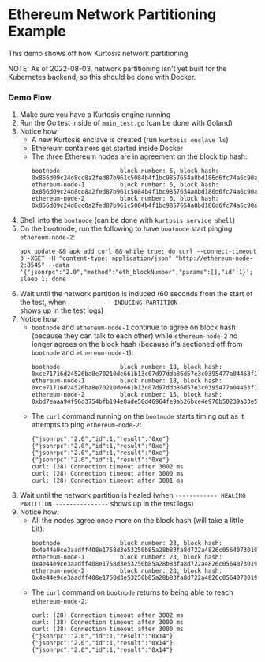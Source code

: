 Ethereum Network Partitioning Example
=====================================
This demo shows off how Kurtosis network partitioning

NOTE: As of 2022-08-03, network partitioning isn't yet built for the Kubernetes backend, so this should be done with Docker.

### Demo Flow
1. Make sure you have a Kurtosis engine running
1. Run the Go test inside of `main_test.go` (can be done with Goland)
1. Notice how:
    - A new Kurtosis enclave is created (run `kurtosis enclave ls`)
    - Ethereum containers get started inside Docker
    - The three Ethereum nodes are in agreement on the block tip hash:
      ```
      bootnode                 block number: 6, block hash: 0x856d09c24d8cc8a2fed87b961c5084b4f1bc9857654a8bd186d6fc74a6c90ab3
      ethereum-node-1          block number: 6, block hash: 0x856d09c24d8cc8a2fed87b961c5084b4f1bc9857654a8bd186d6fc74a6c90ab3
      ethereum-node-2          block number: 6, block hash: 0x856d09c24d8cc8a2fed87b961c5084b4f1bc9857654a8bd186d6fc74a6c90ab3
      ```
1. Shell into the `bootnode` (can be done with `kurtosis service shell`)
1. On the bootnode, run the following to have `bootnode` start pinging `ethereum-node-2`:
   ```
   apk update && apk add curl && while true; do curl --connect-timeout 3 -XGET -H "content-type: application/json" "http://ethereum-node-2:8545" --data '{"jsonrpc":"2.0","method":"eth_blockNumber","params":[],"id":1}'; sleep 1; done
   ```
1. Wait until the network partition is induced (60 seconds from the start of the test, when `------------ INDUCING PARTITION ---------------` shows up in the test logs)
1. Notice how:
    - `bootnode` and `ethereum-node-1` continue to agree on block hash (because they can talk to each other) while `ethereum-node-2` no longer agrees on the block hash (because it's sectioned off from `bootnode` and `ethereum-node-1`):
      ```
      bootnode                 block number: 18, block hash: 0xce71716d24526ba8e70210de661b13c07d97ddb86d57e3c0395477a04463f1b5
      ethereum-node-1          block number: 18, block hash: 0xce71716d24526ba8e70210de661b13c07d97ddb86d57e3c0395477a04463f1b5
      ethereum-node-2          block number: 15, block hash: 0xbd7eaaa94f96d3754bfb194e8ade50d46964fe9ab26bce4e970b50239a33e562
      ```
    - The `curl` command running on the `bootnode` starts timing out as it attempts to ping `ethereum-node-2`:
      ```
      {"jsonrpc":"2.0","id":1,"result":"0xe"}
      {"jsonrpc":"2.0","id":1,"result":"0xe"}
      {"jsonrpc":"2.0","id":1,"result":"0xe"}
      {"jsonrpc":"2.0","id":1,"result":"0xe"}
      curl: (28) Connection timeout after 3002 ms
      curl: (28) Connection timeout after 3000 ms
      curl: (28) Connection timeout after 3001 ms
      ```
1. Wait until the network partition is healed (when `------------ HEALING PARTITION ---------------` shows up in the test logs)
1. Notice how:
    - All the nodes agree once more on the block hash (will take a little bit):
      ```
      bootnode                 block number: 23, block hash: 0x4e44e9ce3aadff408e1758d3e53250b85a28b83fa8d722a4826c056407301957
      ethereum-node-1          block number: 23, block hash: 0x4e44e9ce3aadff408e1758d3e53250b85a28b83fa8d722a4826c056407301957
      ethereum-node-2          block number: 23, block hash: 0x4e44e9ce3aadff408e1758d3e53250b85a28b83fa8d722a4826c056407301957
      ```
    - The `curl` command on `bootnode` returns to being able to reach `ethereum-node-2`:
      ```
      curl: (28) Connection timeout after 3002 ms
      curl: (28) Connection timeout after 3000 ms
      curl: (28) Connection timeout after 3000 ms
      {"jsonrpc":"2.0","id":1,"result":"0x14"}
      {"jsonrpc":"2.0","id":1,"result":"0x14"}
      {"jsonrpc":"2.0","id":1,"result":"0x14"}
      ```
